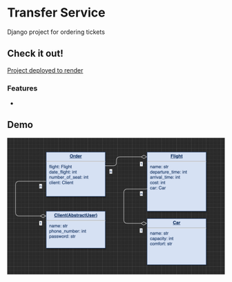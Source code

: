# Transfer Service

Django project for ordering tickets

## Check it out!

[Project deployed to render]()

### Features

*

## Demo

![Home](db.png)